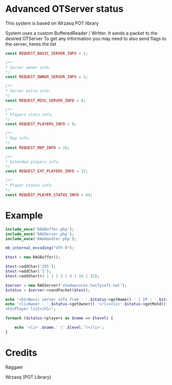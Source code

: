 Advanced OTServer status
========================

This system is based on Wrzasq POT library

System uses a custom BufferedReader / Writter. It sends a packet to the desired OTServer
To get any information you may need to also send flags to the server, heres the list

```php
const REQUEST_BASIC_SERVER_INFO = 1;

/**
* Server owner info.
*/
const REQUEST_OWNER_SERVER_INFO = 2;

/**
* Server extra info.
*/
const REQUEST_MISC_SERVER_INFO = 4;

/**
* Players stats info.
*/
const REQUEST_PLAYERS_INFO = 8;

/**
* Map info.
*/
const REQUEST_MAP_INFO = 16;

/**
* Extended players info.
*/
const REQUEST_EXT_PLAYERS_INFO = 32;

/**
* Player status info.
*/
const REQUEST_PLAYER_STATUS_INFO = 64;
```


Example
=======

```php
include_once('RAGBuffer.php');
include_once('RAGServer.php');
include_once('RAGHandler.php');

mb_internal_encoding("UTF-8");

$test = new RAGBuffer();

$test->addChar('255');
$test->addChar('1');
$test->addShort(4 | 1 | 2 | 8 | 16 | 32);

$server = new RAGServer('shadowcores.twifysoft.net');
$status = $server->sendPacket($test);

echo '<h1>Basic server info from - '.$status->getName().' | IP : '.$status->getIp().' PORT : '.$status->getPort().'</h1>';
echo '<li>Owner - '.$status->getOwner().'</li><li>'.$status->getMotd().'</li><li>Players - '.$status->getOnline().'('.$status->getPeak().')'.$status->getMax().')</li>
<h1>Player list</h1>';

foreach ($status->players as $name => $level) {

	echo '<li>'.$name.' ('.$level.')</li>';
}
```


Credits
========

Raggaer

Wrzasq (POT Library)